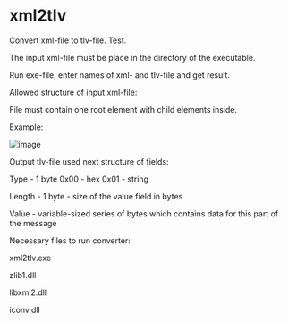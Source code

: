 # xml2tlv

Convert xml-file to tlv-file. Test.

The input xml-file must be place in the directory of the executable.

Run exe-file, enter names of xml- and tlv-file and get result.

Allowed structure of input xml-file:

File must contain one root element with child elements inside.

Example:

![image](https://user-images.githubusercontent.com/85846871/160727764-4059ff6d-81bc-4779-9221-e55876636126.png)

Output tlv-file used next structure of fields:

Type - 1 byte 0x00 - hex 0x01 - string

Length - 1 byte - size of the value field in bytes

Value - variable-sized series of bytes which contains data for this part of the message


Necessary files to run converter:

xml2tlv.exe

zlib1.dll

libxml2.dll

iconv.dll
